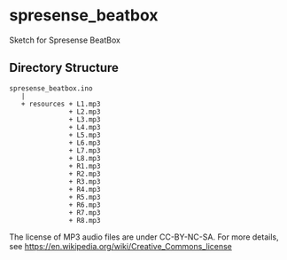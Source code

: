 # spresense_beatbox
Sketch for Spresense BeatBox

## Directory Structure
```
spresense_beatbox.ino
   |
   + resources + L1.mp3
               + L2.mp3
               + L3.mp3
               + L4.mp3
               + L5.mp3
               + L6.mp3
               + L7.mp3
               + L8.mp3
               + R1.mp3
               + R2.mp3
               + R3.mp3
               + R4.mp3
               + R5.mp3
               + R6.mp3
               + R7.mp3
               + R8.mp3
```

The license of MP3 audio files are under CC-BY-NC-SA. For more details, see https://en.wikipedia.org/wiki/Creative_Commons_license



